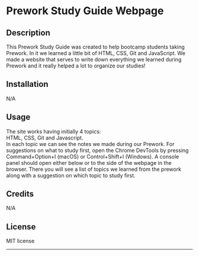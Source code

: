 # Prework Study Guide Webpage

## Description

This Prework Study Guide was created to help bootcamp students taking Prework. In it we learned a little bit of HTML, CSS, Git and JavaScript. We made a website that serves to write down everything we learned during Prework and it really helped a lot to organize our studies!

## Installation

N/A

## Usage

The site works having initially 4 topics:<br>
HTML, CSS, Git and Javascript.<br>
In each topic we can see the notes we made during our Prework. For suggestions on what to study first, open the Chrome DevTools by pressing Command+Option+I (macOS) or Control+Shift+I (Windows). A console panel should open either below or to the side of the webpage in the browser. There you will see a list of topics we learned from the prework along with a suggestion on which topic to study first.

## Credits

N/A

## License

MIT license

----